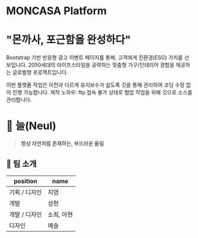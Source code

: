 # MONCASA Platform
# "몬까사, 포근함을 완성하다"

Bootstrap 기반 반응형 광고 이벤트 페이지를 통해, 고객에게 친환경(ESG) 가치를 선보입니다.
2050세대의 라이프스타일을 공략하는 맞춤형 가구/인테리어 경험을 제공하는 글로벌향 프로젝트입니다.

이번 플랫폼 작업은 이전과 다르게 유지보수가 쉽도록 깃을 통해 관리하여 코딩 수정 없이 진행 가능합니다.
제작 노하우: ftp 접속 불가 상태로 협업 작업을 위해 깃으로 소스를 관리합니다.

# 🌿 늘(Neul)
> **항상 자연처럼 존재하는, 부드러운 울림** 

## 💫 팀 소개
| position | name |
|------------------|----------------|
| 기획 / 디자인 | 지영 |
| 개발 | 성현 |
| 개발 / 디자인 | 소희, 아현 |
| 디자인 | 예슬 |

